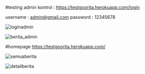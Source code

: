 #testing admin kontrol :
https://testgoorita.herokuapp.com/login

username : admin@gmail.com
password : 12345678

![loginadmin](https://user-images.githubusercontent.com/65825092/163764878-9b398729-19e1-4562-95e4-9df37b3c56a3.jpg)


![berita_admin](https://user-images.githubusercontent.com/65825092/163764906-f9ac15a6-830c-4c25-a358-d28ee2bf8b85.jpg)




#homepage
https://testgoorita.herokuapp.com/


![semuaberita](https://user-images.githubusercontent.com/65825092/163764888-eece245a-26fc-48a9-b57b-751c29534218.jpg)


![detailberita](https://user-images.githubusercontent.com/65825092/163764892-b21a9993-c2b8-4822-828d-7cbe03a0f6fe.jpg)




